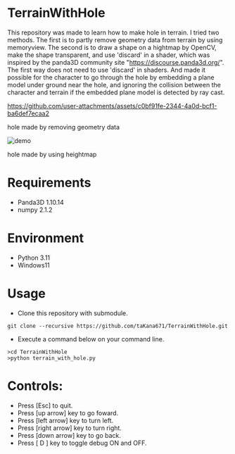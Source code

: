 # TerrainWithHole
This repository was made to learn how to make hole in terrain.
I tried two methods. The first is to partly remove geometry data from terrain by using memoryview. 
The second is to draw a shape on a hightmap by OpenCV, make the shape transparent, and use 'discard' in a shader, which was inspired by the panda3D community site "https://discourse.panda3d.org/". 
The first way does not need to use 'discard' in shaders.
And made it possible for the character to go through the hole by embedding a plane model under ground near the hole, and ignoring the collision between the character and terrain if the embedded plane model is detected by ray cast. 

https://github.com/user-attachments/assets/c0bf91fe-2344-4a0d-bcf1-ba6def7ecaa2

hole made by removing geometry data

![demo](https://github.com/user-attachments/assets/71ecf7f0-f992-4eee-a41b-67349c005863)

hole made by using heightmap

# Requirements
* Panda3D 1.10.14
* numpy 2.1.2
  
# Environment
* Python 3.11
* Windows11

# Usage

* Clone this repository with submodule.

```
git clone --recursive https://github.com/taKana671/TerrainWithHole.git
```

* Execute a command below on your command line.

```
>cd TerrainWithHole
>python terrain_with_hole.py
```
# Controls:
* Press [Esc] to quit.
* Press [up arrow] key to go foward.
* Press [left arrow] key to turn left.
* Press [right arrow] key to turn right.
* Press [down arrow] key to go back.
* Press [ D ] key to toggle debug ON and OFF.
